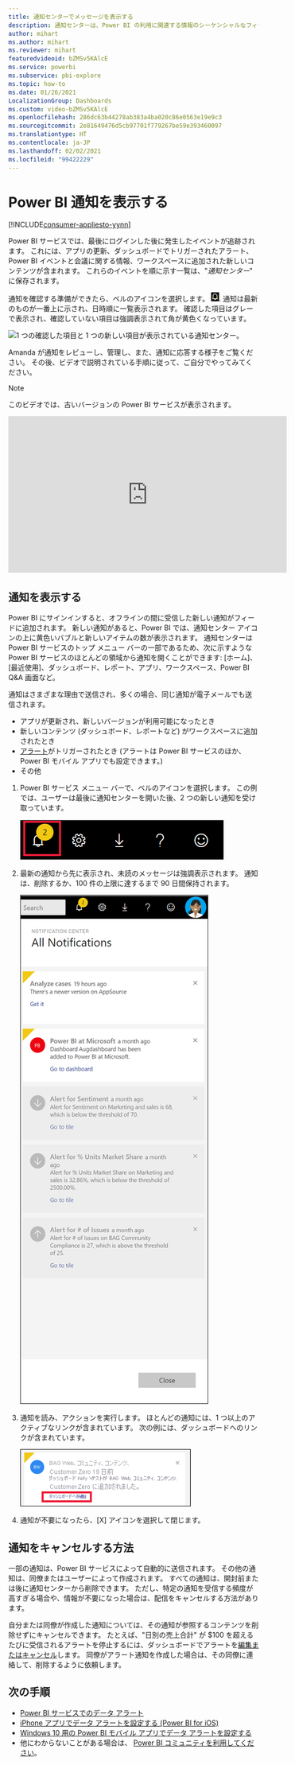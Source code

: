 ```yaml
---
title: 通知センターでメッセージを表示する
description: 通知センターは、Power BI の利用に関連する情報のシーケンシャルなフィードです。
author: mihart
ms.author: mihart
ms.reviewer: mihart
featuredvideoid: bZMSv5KAlcE
ms.service: powerbi
ms.subservice: pbi-explore
ms.topic: how-to
ms.date: 01/26/2021
LocalizationGroup: Dashboards
ms.custom: video-bZMSv5KAlcE
ms.openlocfilehash: 286dc63b44278ab383a4ba020c86e0563e19e9c3
ms.sourcegitcommit: 2e81649476d5cb97701f779267be59e393460097
ms.translationtype: HT
ms.contentlocale: ja-JP
ms.lasthandoff: 02/02/2021
ms.locfileid: "99422229"
---
```

# <a name="view-power-bi-notifications"></a>Power BI 通知を表示する

[!INCLUDE[consumer-appliesto-yynn](../includes/consumer-appliesto-yynn.md)]


Power BI サービスでは、最後にログインした後に発生したイベントが追跡されます。 これには、アプリの更新、ダッシュボードでトリガーされたアラート、Power BI イベントと会議に関する情報、ワークスペースに追加された新しいコンテンツが含まれます。 これらのイベントを順に示す一覧は、"*通知センター*" に保存されます。 

通知を確認する準備ができたら、ベルのアイコンを選択します。  ![通知センターのベルのアイコン。](./media/end-user-notification-center/power-bi-bell.png). 通知は最新のものが一番上に示され、日時順に一覧表示されます。 確認した項目はグレーで表示され、確認していない項目は強調表示されて角が黄色くなっています。   

![1 つの確認した項目と 1 つの新しい項目が表示されている通知センター。](./media/end-user-notification-center/power-bi-new.png)

Amanda が通知をレビューし、管理し、また、通知に応答する様子をご覧ください。 その後、ビデオで説明されている手順に従って、ご自分でやってみてください。    

> [!NOTE]
> このビデオでは、古いバージョンの Power BI サービスが表示されます。 

<iframe width="560" height="315" src="https://www.youtube.com/embed/bZMSv5KAlcE" frameborder="0" allowfullscreen></iframe>

## <a name="view-your-notifications"></a>通知を表示する
Power BI にサインインすると、オフラインの間に受信した新しい通知がフィードに追加されます。 新しい通知があると、Power BI では、通知センター アイコンの上に黄色いバブルと新しいアイテムの数が表示されます。 通知センターは Power BI サービスのトップ メニュー バーの一部であるため、次に示すような Power BI サービスのほとんどの領域から通知を開くことができます: [ホーム]、[最近使用]、ダッシュボード、レポート、アプリ、ワークスペース、Power BI Q&A 画面など。

通知はさまざまな理由で送信され、多くの場合、同じ通知が電子メールでも送信されます。 
- アプリが更新され、新しいバージョンが利用可能になったとき
- 新しいコンテンツ (ダッシュボード、レポートなど) がワークスペースに追加されたとき
- [アラート](end-user-alerts.md)がトリガーされたとき (アラートは Power BI サービスのほか、Power BI モバイル アプリでも設定できます。)
- その他


   
1. Power BI サービス メニュー バーで、ベルのアイコンを選択します。 この例では、ユーザーは最後に通知センターを開いた後、2 つの新しい通知を受け取っています。
   
   ![通知アイコンが選択された上部メニュー バー](./media/end-user-notification-center/power-bi-notification-icon.png)
2. 最新の通知から先に表示され、未読のメッセージは強調表示されます。 通知は、削除するか、100 件の上限に達するまで 90 日間保持されます。
   
   ![通知センター](./media/end-user-notification-center/power-bi-notifications-center.png)

3. 通知を読み、アクションを実行します。 ほとんどの通知には、1 つ以上のアクティブなリンクが含まれています。  次の例には、ダッシュボードへのリンクが含まれています。

   ![新しいダッシュボードが追加されたことを示す通知。](./media/end-user-notification-center/power-bi-alert.png)

1. 通知が不要になったら、[X] アイコンを選択して閉じます。    

 
## <a name="how-to-cancel-a-notification"></a>通知をキャンセルする方法
一部の通知は、Power BI サービスによって自動的に送信されます。 その他の通知は、同僚またはユーザーによって作成されます。 すべての通知は、開封前または後に通知センターから削除できます。 ただし、特定の通知を受信する頻度が高すぎる場合や、情報が不要になった場合は、配信をキャンセルする方法があります。 

自分または同僚が作成した通知については、その通知が参照するコンテンツを削除せずにキャンセルできます。 たとえば、"日別の売上合計" が $100 を超えるたびに受信されるアラートを停止するには、ダッシュボードでアラートを[編集またはキャンセル](end-user-alerts.md)します。 同僚がアラート通知を作成した場合は、その同僚に連絡して、削除するように依頼します。


## <a name="next-steps"></a>次の手順
* [Power BI サービスでのデータ アラート](end-user-alerts.md)
* [iPhone アプリでデータ アラートを設定する (Power BI for iOS)](mobile/mobile-set-data-alerts-in-the-mobile-apps.md)
* [Windows 10 用の Power BI モバイル アプリでデータ アラートを設定する](mobile/mobile-set-data-alerts-in-the-mobile-apps.md)
* 他にわからないことがある場合は、 [Power BI コミュニティを利用してください](https://community.powerbi.com/)。

